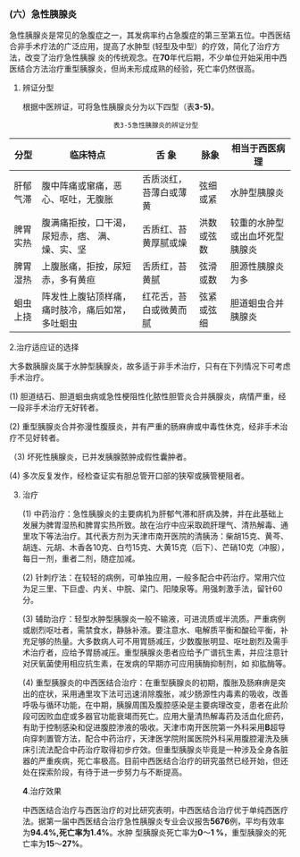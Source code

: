 ### (六）急性胰腺炎

急性胰腺炎是常见的急腹症之一，其发病率约占急腹症的第三至第五位。中西医结合非手术疗法的广泛应用，提高了水肿型 (轻型及中型）的疗效，简化了治疗方法，改变了治疗急性胰腺 炎的传统观念。在**70**年代后期，不少单位开始采用中西医结合方法治疗重型胰腺炎，但尚未形成成熟的经验，死亡率仍然很高。

1. 辨证分型 

   根据中医辨证，可将急性胰腺炎分为以下四型（表**3-5)**。  



```
                          表3-5急性胰腺炎的辨证分型  
```



| 分型     | 临床特点                                         | 舌  象                 | 脉象       | 相当于西医病理                 |
| -------- | ------------------------------------------------ | ---------------------- | ---------- | ------------------------------ |
| 肝郁气滞 | 腹中阵痛或窜痛，恶心、呕吐，无腹胀               | 舌质淡红，苔薄白或薄黄 | 弦细或紧   | 水肿型胰腺炎                   |
| 脾胃实热 | 腹满痛拒按，口干渴，尿短赤，痞、 满、燥、实、坚  | 舌质红、苔黄厚腻或燥   | 洪数或弦数 | 较重的水肿型或出血坏死型胰腺炎 |
| 脾胃湿热 | 上腹胀痛，拒按，尿短赤，多有黄疸                 | 舌质红，苔黄腻         | 弦滑或数   | 胆源性胰腺炎为多               |
| 蛔虫上挠 | 阵发性上腹钻顶样痛，痛时肢冷，痛后如常，多吐蛔虫 | 红花舌，苔白或微黄而腻 | 弦紧或弦细 | 胆道蛔虫合并胰腺炎             |

 2.治疗适应证的选择  

大多数胰腺炎属于水肿型胰腺炎，故多适于非手术治疗，只有在下列情况下可考虑手术治疗。 

(1)  胆道结石、胆道蛔虫病或急性梗阻性化脓性胆管炎合并胰腺炎，病情严重，经一段非手术治疗无好转者。  

(2) 重型胰腺炎合并弥漫性腹膜炎，并有严重的肠麻痹或中毒性休克，经非手术治疗不见好转者。 

（3) 坏死性胰腺炎，已并发胰腺脓肿成假性囊肿者。

  (4) 多次反复发作，经检查证实有胆总管开口部的狭窄或胰管梗阻者。

3. 治疗

   (1) 中药治疗：急性胰腺炎的主要病机为肝郁气滞和肝病及脾，并在此基础上发展为脾胃湿热和脾胃实热所致。故在治疗中应采取疏肝理气、清热解毒、通里攻下等法治疗。其代表方剂为天津市南开医院的清胰汤：柴胡15克、黄芩、胡连、元胡、木香各10克、白芍15克、大黄15克（后下）、芒硝10克（冲服），每日一剂，重者二剂，随症加减。

   (2)  针刺疗法：在较轻的病例，可单独应用，一般多配合中药治疗。常用穴位为足三里、下巨虚、内关、中脘、梁门、阳陵泉等。用强刺激手法，留针60分。

   (3) 辅助治疗：轻型水肿型胰腺炎一般不输液，可进流质或半流质。严重病例或剧烈呕吐者，需禁食水，静脉补液。要注意水、电解质平衡和酸硷平衡，补充足够的热量。大多数病人可不用胃肠减压，少数腹胀明显、呕吐剧烈及需手术治疗者，应给予胃肠减压。重型胰腺炎患者应给予广谱抗生素，并应注意针对厌氧菌使用相应抗生素，在发病的早期亦可应用胰酶抑制剂，如 抑肱酶等。

   (4)   重型胰腺炎的中西医结合治疗：在重型胰腺炎的初期，腹胀及肠麻痹是突出的症状，采用通里攻下法可迅速消除腹胀，减少肠源性内毒素的吸收，改善呼吸与循环功能，在中期，胰腺周围及腹腔感染是主要病理改变，患者在此阶段可因败血症或多器官功能衰竭而死亡。应用大量清热解毒药及活血化瘀药，有助于控制感染和促进腹腔渗液的吸收。天津市南开医院第一外科采用**B**超导向穿刺置管方法，配合中药治疗，天津医学院附属医院外科采用腹腔灌洗及胰床引流法配合中药治疗取得初步疗效。但重型胰腺炎毕竟是一种涉及全身各脏器的严重疾病，死亡率极高。目前中西医结合治疗的研究虽然已经开始，但还处在探索阶段，有待于进一步努力与不断提高。 

   **4**.治疗效果 

   中西医结合治疗与西医治疗的对比研究表明，中西医结合治疗优于单纯西医疗法。据第一届中西医结合治疗急性胰腺炎专业会议报吿**5676**例，平均有效率为**94.4%,**死亡率为**1.4%**。水肿 型胰腺炎死亡率为**0**〜**1 %**，重型胰腺炎的死亡率为**15**〜**27%**。

